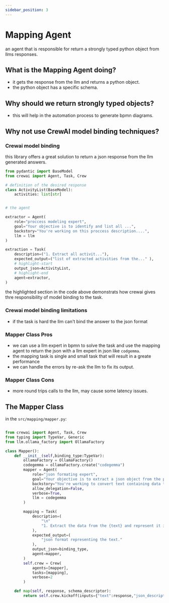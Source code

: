 ```yaml
---
sidebar_position: 3
---
```


# Mapping Agent

an agent that is responsible for return a strongly typed python object from llms responses.

## What is the Mapping Agent doing?

- it gets the response from the llm and returns a python object.
- the python object has a specific schema.

## Why should we return strongly typed objects?

- this will help in the automation process to generate bpmn diagrams.

## Why not use CrewAI model binding techniques?

### Crewai model binding

this library offers a great solution to return a json response from the llm generated answers.

```python title="example for model binding in crewai"
from pydantic import BaseModel
from crewai import Agent, Task, Crew

# definition of the desired response
class ActivityList(BaseModel):
    activities: list[str]


# the agent

extractor = Agent(
    role="proccess modeling expert",
    goal="Your objective is to identify and list all ...",
    backstory="You're working on this proccess description....",
    llm = llm
)

extraction = Task(
    description=("1. Extract all activit..."),
    expected_output=("list of extracted activities from the..." ),
    # highlight-start
    output_json=ActivityList,
    # highlight-end
    agent=extractor,
)

```

the highlighted section in the code above demonstrats how crewai gives thre responsibility of model binding to the task.

### Crewai model binding limitations

- if the task is hard the llm can't bind the answer to the json format

### Mapper Class Pros

- we can use a llm expert in bpmn to solve the task and use the mapping agent to return the json with a llm expert in json like `codgemma`.
- the mapping task is single and small task that will result in a greate performance
- we can handle the errors by re-ask the llm to fix its output.

### Mapper Class Cons

- more round trips calls to the llm, may cause some latency issues.

## The Mapper Class

in the `src/mapping/mapper.py`:

```python title="src/llm/factory.py"

from crewai import Agent, Task, Crew
from typing import TypeVar, Generic
from llm.ollama_factory import OllamaFactory

class Mapper():
    def __init__(self,binding_type:TypeVar):
        ollamaFactory = OllamaFactory()
        codegemma = ollamaFactory.create("codegemma")
        mapper = Agent(
            role="json formating expert",
            goal="Your objective is to extract a json object from the provided text {text}",
            backstory="You're working to convert text containing data to json format with this format {json_descriptor}",
            allow_delegation=False,
            verbose=True,
            llm = codegemma
        )

        mapping = Task(
            description=(
                "\n"
                "1. Extract the data from the {text} and represent it in this format {json_descriptor}.\n"
            ),
            expected_output=(
                "json format representing the text."
            ),
            output_json=binding_type,
            agent=mapper,
        )
        self.crew = Crew(
            agents=[mapper],
            tasks=[mapping],
            verbose=2
        )

    def map(self, response, schema_descriptor):
        return self.crew.kickoff(inputs={"text":response,"json_descriptor":schema_descriptor})

```
